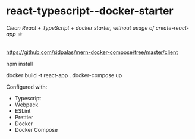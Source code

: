 # react-typescript--docker-starter

###### Clean React + TypeScript + docker starter, without usage of create-react-app ⚛

https://github.com/sidpalas/mern-docker-compose/tree/master/client

npm install

docker build -t react-app .
docker-compose up

Configured with:

-   Typescript
-   Webpack
-   ESLint
-   Prettier
-   Docker
-   Docker Compose

